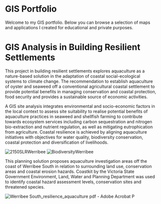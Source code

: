 # GIS Portfolio
Welcome to my GIS portfolio. Below you can browse a selection of maps and applications I created for educational and private purposes.

# GIS Analysis in Building Resilient Settlements

This project in building resilient settlements explores aquaculture as a nature-based solution in the adaptation of coastal social-ecological systems to climate change. The recommendation to establish aquaculture of oyster and seaweed off a conventional agricultural coastal settlement to provide potential benefits in managing conservation and coastal protection, food security and provides a sustainable source of economic activities. 

A GIS site analysis integrates environmental and socio-economic factors in the  local context to assess site suitability to realise potential benefits of aquaculture practices in seaweed and shellfish farming to contribute towards ecosystem services including carbon sequestration and nitrogen bio-extraction and nutrient regulation, as well as mitigating eutrophication from agriculture. Coastal resilience is achieved by aligning aquaculture initiatives with objectives for water quality, biodiversity conservation, coastal protection and diversification of livelihoods.   

![2150SLRWerribee](https://github.com/xJKLx/GIS/assets/157556286/4ba6bb77-7ea6-4326-8dcc-0bb319e9c465)
![BiodiversityWerribee](https://github.com/xJKLx/GIS/assets/157556286/c37a494b-4ca6-456b-b494-162894e34a7a)


This planning solution proposes aquaculture investigation areas off the coast of Werribee South in relation to surrounding land use, conservation areas and coastal erosion hazards. Coastkit by the Victoria State Government Environment, Land, Water and Planning Department was used to identify coastal hazard assessment levels, conservation sites and threatened species.  

![Werribee South_resilience_aquaculture pdf - Adobe Acrobat P](https://github.com/xJKLx/GIS/assets/157556286/b4decf29-ff56-4cbb-bd3a-1cf6c996bf86)
